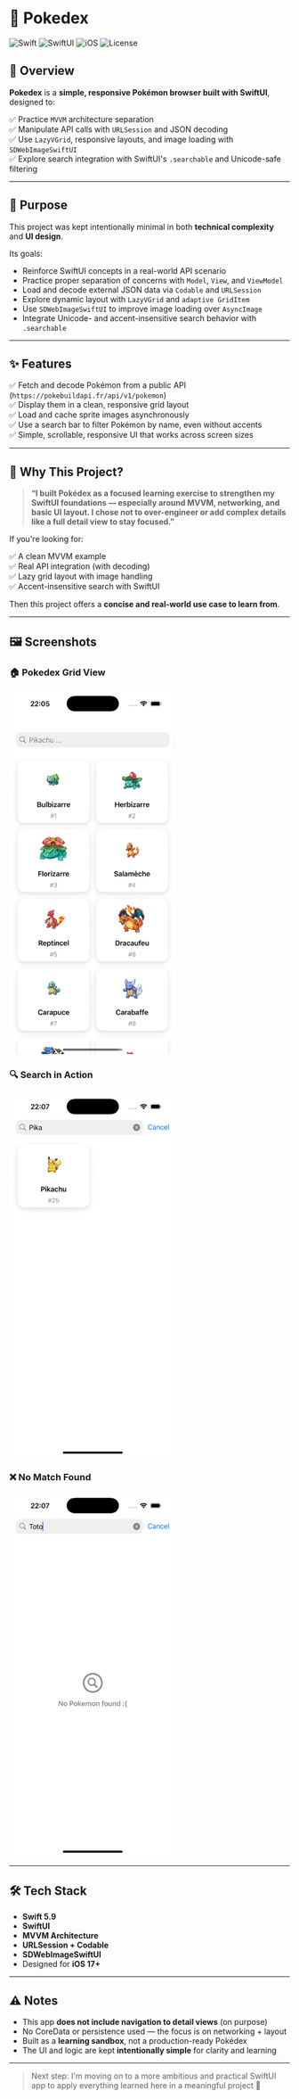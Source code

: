 # 🧢 Pokedex

![Swift](https://img.shields.io/badge/Swift-5.9-orange?logo=swift)
![SwiftUI](https://img.shields.io/badge/SwiftUI-%20-blue?logo=swift)
![iOS](https://img.shields.io/badge/iOS-17-lightgrey?logo=apple)
![License](https://img.shields.io/badge/License-MIT-green)

## 📌 Overview

**Pokedex** is a **simple, responsive Pokémon browser built with SwiftUI**, designed to:

✅ Practice `MVVM` architecture separation  
✅ Manipulate API calls with `URLSession` and JSON decoding  
✅ Use `LazyVGrid`, responsive layouts, and image loading with `SDWebImageSwiftUI`  
✅ Explore search integration with SwiftUI's `.searchable` and Unicode-safe filtering

---

## 🎯 Purpose

This project was kept intentionally minimal in both **technical complexity** and **UI design**.

Its goals:

- Reinforce SwiftUI concepts in a real-world API scenario  
- Practice proper separation of concerns with `Model`, `View`, and `ViewModel`  
- Load and decode external JSON data via `Codable` and `URLSession`  
- Explore dynamic layout with `LazyVGrid` and `adaptive GridItem`  
- Use `SDWebImageSwiftUI` to improve image loading over `AsyncImage`  
- Integrate Unicode- and accent-insensitive search behavior with `.searchable`

---

## ✨ Features

✅ Fetch and decode Pokémon from a public API (`https://pokebuildapi.fr/api/v1/pokemon`)  
✅ Display them in a clean, responsive grid layout  
✅ Load and cache sprite images asynchronously  
✅ Use a search bar to filter Pokémon by name, even without accents  
✅ Simple, scrollable, responsive UI that works across screen sizes

---

## 🤔 Why This Project?

> **“I built Pokédex as a focused learning exercise to strengthen my SwiftUI foundations — especially around MVVM, networking, and basic UI layout. I chose not to over-engineer or add complex details like a full detail view to stay focused.”**

If you're looking for:

✅ A clean MVVM example  
✅ Real API integration (with decoding)  
✅ Lazy grid layout with image handling  
✅ Accent-insensitive search with SwiftUI

Then this project offers a **concise and real-world use case to learn from**.

---

## 🖼️ Screenshots

### 🏠 Pokedex Grid View
<img src="https://github.com/BodartA/Pokedex/blob/main/Screenshots/Pokedex.png" width="300">

### 🔍 Search in Action
<img src="https://github.com/BodartA/Pokedex/blob/main/Screenshots/Search.png" width="300">

### ❌ No Match Found
<img src="https://github.com/BodartA/Pokedex/blob/main/Screenshots/NotFound.png" width="300">

---

## 🛠️ Tech Stack

- **Swift 5.9**
- **SwiftUI**
- **MVVM Architecture**
- **URLSession + Codable**
- **SDWebImageSwiftUI**
- Designed for **iOS 17+**

---

## ⚠️ Notes

- This app **does not include navigation to detail views** (on purpose)
- No CoreData or persistence used — the focus is on networking + layout
- Built as a **learning sandbox**, not a production-ready Pokédex
- The UI and logic are kept **intentionally simple** for clarity and learning

---

> Next step: I'm moving on to a more ambitious and practical SwiftUI app to apply everything learned here in a meaningful project 💪
